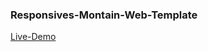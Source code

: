 ### Responsives-Montain-Web-Template

[Live-Demo](https://Azura888.github.io/Responsives-Montain-Web-Template/)

